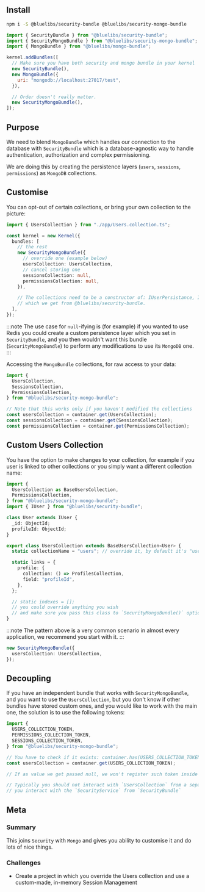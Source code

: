 ## Install

```bash
npm i -S @bluelibs/security-bundle @bluelibs/security-mongo-bundle
```

```js
import { SecurityBundle } from "@bluelibs/security-bundle";
import { SecurityMongoBundle } from "@bluelibs/security-mongo-bundle";
import { MongoBundle } from "@bluelibs/mongo-bundle";

kernel.addBundles([
  // Make sure you have both security and mongo bundle in your kernel
  new SecurityBundle(),
  new MongoBundle({
    uri: "mongodb://localhost:27017/test",
  }),

  // Order doesn't really matter.
  new SecurityMongoBundle(),
]);
```

## Purpose

We need to blend `MongoBundle` which handles our connection to the database with `SecurityBundle` which is a database-agnostic way to handle authentication, authorization and complex permissioning.

We are doing this by creating the persistence layers (`users`, `sessions`, `permissions`) as `MongoDB` collections.

## Customise

You can opt-out of certain collections, or bring your own collection to the picture:

```ts
import { UsersCollection } from "./app/Users.collection.ts";

const kernel = new Kernel({
  bundles: [
    // the rest
    new SecurityMongoBundle({
      // override one (example below)
      usersCollection: UsersCollection,
      // cancel storing one
      sessionsCollection: null,
      permissionsCollection: null,
    }),

    // The collections need to be a constructor of: IUserPersistance, ISessionPersistance, IPermissionPersistance
    // which we get from @bluelibs/security-bundle.
  ],
});
```

:::note
The use case for `null`-ifying is (for example) if you wanted to use Redis you could create a custom persistence layer
which you set in `SecurityBundle`, and you then wouldn't want this bundle (`SecurityMongoBundle`) to perform any modifications to use its `MongoDB` one.
:::

Accessing the `MongoBundle` collections, for raw access to your data:

```ts
import {
  UsersCollection,
  SessionsCollection,
  PermissionsCollection,
} from "@bluelibs/security-mongo-bundle";

// Note that this works only if you haven't modified the collections
const usersCollection = container.get(UsersCollection);
const sessionsCollection = container.get(SessionsCollection);
const permissionsCollection = container.get(PermissionsCollection);
```

## Custom Users Collection

You have the option to make changes to your collection, for example if you user is linked to other collections or you simply want a different collection name:

```typescript
import {
  UsersCollection as BaseUsersCollection,
  PermissionsCollection,
} from "@bluelibs/security-mongo-bundle";
import { IUser } from "@bluelibs/security-bundle";

class User extends IUser {
  _id: ObjectId;
  profileId: ObjectId;
}

export class UsersCollection extends BaseUsersCollection<User> {
  static collectionName = "users"; // override it, by default it's "users"

  static links = {
    profile: {
      collection: () => ProfilesCollection,
      field: "profileId",
    },
  };

  // static indexes = [];
  // you could override anything you wish
  // and make sure you pass this class to `SecurityMongoBundle()` options.
}
```

:::note
The pattern above is a very common scenario in almost every application, we recommend you start with it.
:::

```typescript
new SecurityMongoBundle({
  usersCollection: UsersCollection,
});
```

## Decoupling

If you have an independent bundle that works with `SecurityMongoBundle`, and you want to use the `UsersCollection`, but you don't know if other bundles have stored custom ones, and you would like to work with the main one, the solution is to use the following tokens:

```ts
import {
  USERS_COLLECTION_TOKEN,
  PERMISSIONS_COLLECTION_TOKEN,
  SESSIONS_COLLECTION_TOKEN,
} from "@bluelibs/security-mongo-bundle";

// You have to check if it exists: container.has(USERS_COLLECTION_TOKEN)
const usersCollection = container.get(USERS_COLLECTION_TOKEN);

// If as value we get passed null, we won't register such token inside the container

// Typically you should not interact with `UsersCollection` from a separate bundle,
// you interact with the `SecurityService` from `SecurityBundle`
```

## Meta

### Summary

This joins `Security` with `Mongo` and gives you ability to customise it and do lots of nice things.

### Challenges

- Create a project in which you override the Users collection and use a custom-made, in-memory Session Management
